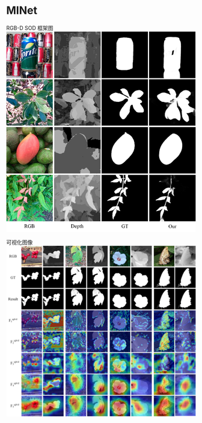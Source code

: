 # MINet
RGB-D SOD
框架图
![框架图](https://github.com/jacker112/MINet/blob/main/picture/F1.jpg)


可视化图像
![可视化图](https://github.com/jacker112/MINet/blob/main/picture/keshihua.jpg)
